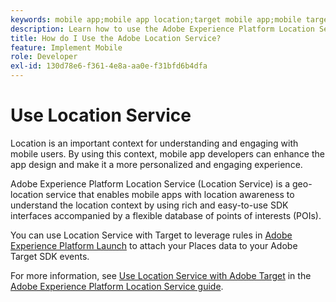 ```yaml
---
keywords: mobile app;mobile app location;target mobile app;mobile target locations;location service;adobe experience cloud location service;pois;points of interest;sdk;location
description: Learn how to use the Adobe Experience Platform Location Service to enable your mobile apps with location awareness.
title: How do I Use the Adobe Location Service?
feature: Implement Mobile
role: Developer
exl-id: 130d78e6-f361-4e8a-aa0e-f31bfd6b4dfa
---
```

# Use Location Service

Location is an important context for understanding and engaging with mobile users. By using this context, mobile app developers can enhance the app design and make it a more personalized and engaging experience.

Adobe Experience Platform Location Service (Location Service) is a geo-location service that enables mobile apps with location awareness to understand the location context by using rich and easy-to-use SDK interfaces accompanied by a flexible database of points of interests (POIs).

You can use Location Service with Target to leverage rules in [Adobe Experience Platform Launch](https://experienceleague.adobe.com/docs/launch/using/overview.html) to attach your Places data to your Adobe Target SDK events.

For more information, see [Use Location Service with Adobe Target](https://experienceleague.adobe.com/docs/places/using/use-places-with-other-solutions/places-target/places-target.html) in the [Adobe Experience Platform Location Service guide](https://experienceleague.adobe.com/docs/places/using/home.html).
